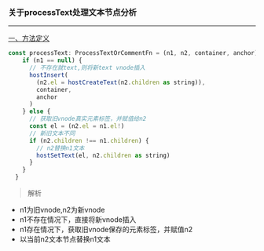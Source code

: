 ### 关于processText处理文本节点分析
---

[一、方法定义]()

```js
const processText: ProcessTextOrCommentFn = (n1, n2, container, anchor) => {
    if (n1 == null) {
      // 不存在就text,则将新text vnode插入
      hostInsert(
        (n2.el = hostCreateText(n2.children as string)),
        container,
        anchor
      )
    } else {
      // 获取旧vnode真实元素标签，并赋值给n2
      const el = (n2.el = n1.el!)
      // 新旧文本不同
      if (n2.children !== n1.children) {
        // n2替换n1文本
        hostSetText(el, n2.children as string)
      }
    }
  }
```

> 解析

- n1为旧vnode,n2为新vnode
- n1不存在情况下，直接将新vnode插入
- n1存在情况下，获取旧vnode保存的元素标签，并赋值n2
- 以当前n2文本节点替换n1文本